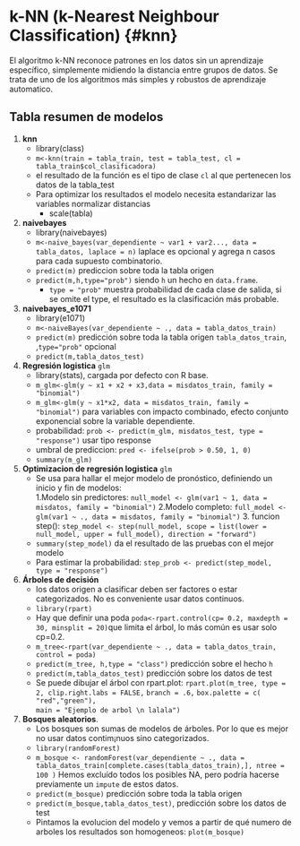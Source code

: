 # k-NN (k-Nearest Neighbour Classification) {#knn}
El algoritmo k-NN reconoce patrones en los datos sin un aprendizaje específico, simplemente midiendo la distancia entre grupos de datos. Se trata de uno de los algoritmos más simples y robustos de aprendizaje automatico.


## Tabla resumen de modelos
 1. **knn**
    - library(class) 
    - `m<-knn(train = tabla_train, test = tabla_test, cl = tabla_train$col_clasificadora)`
    - el resultado de la función es el tipo de clase `cl` al que pertenecen los datos de la tabla_test
    - Para optimizar los resultados el modelo necesita estandarizar las variables normalizar distancias
        * scale(tabla)
 1. **naivebayes**
    - library(naivebayes)
    - `m<-naive_bayes(var_dependiente ~ var1 + var2..., data = tabla_datos, laplace = n)` laplace es opcional y agrega n casos para cada supuesto combinatorio.
    - `predict(m)` prediccion sobre toda la tabla origen
    - `predict(m,h,type="prob")`  siendo `h` un hecho en `data.frame`.
        - `type = "prob"`  muestra probabilidad de cada clase de salida, si se omite el type, el resultado es la clasificación más probable.
 1. **naivebayes_e1071**
    - library(e1071)
    - `m<-naiveBayes(var_dependiente ~ ., data = tabla_datos_train)`
    - `predict(m)` predicción sobre toda la tabla origen `tabla_datos_train`, ,`type="prob"` opcional 
    - `predict(m,tabla_datos_test)`
 1. **Regresión logistica** `glm`
    - library(stats), cargada por defecto con R base.
    - `m_glm<-glm(y ~ x1 + x2 + x3,data = misdatos_train, family = "binomial")`
    - `m_glm<-glm(y ~ x1*x2, data = misdatos_train, family = "binomial")`  para variables con impacto combinado, efecto conjunto exponencial sobre la variable dependiente.
    - probabilidad: `prob <- predict(m_glm, misdatos_test, type = "response")` usar tipo response
    - umbral de prediccion: `pred <- ifelse(prob > 0.50, 1, 0)`
    - `summary(m_glm)` 
 1. **Optimizacion de regresión logistica** `glm`
    - Se usa para hallar el mejor modelo de pronóstico, definiendo un inicio y fin de modelos:  
        1.Modelo sin predictores: `null_model <- glm(var1 ~ 1, data = misdatos, family = "binomial")`
        2.Modelo completo: `full_model <- glm(var1 ~ ., data = misdatos, family = "binomial")`
        3. funcion step(): `step_model <- step(null_model, scope = list(lower = null_model, upper = full_model), direction = "forward")`
    - `summary(step_model)` da el resultado de las pruebas con el mejor modelo
    - Para estimar la probabilidad: `step_prob <- predict(step_model, type = "response")`
 1. **Árboles de decisión**
    - los datos origen a clasificar deben ser factores o estar categorizados. No es conveniente usar datos continuos.
    - `library(rpart)`
    - Hay que definir una poda `poda<-rpart.control(cp= 0.2, maxdepth = 30, minsplit = 20)`que limita el árbol, lo más común es usar solo cp=0.2.
    - `m_tree<-rpart(var_dependiente ~ ., data = tabla_datos_train, control = poda)` 
    - `predict(m_tree, h,type = "class")` predicción sobre el hecho `h`
    - `predict(m,tabla_datos_test)` predicción sobre los datos de test
    - Se puede dibujar el árbol con rpart.plot:
        `rpart.plot(m_tree, type = 2, clip.right.labs = FALSE,`
        `branch = .6,`
        `box.palette = c( "red","green"),`       
        `main = "Ejemplo de arbol \n lalala")`
 1. **Bosques aleatorios**.
    - Los bosques son sumas de modelos de árboles. Por lo que es mejor no usar datos contim¡nuos sino categorizados.
    - `library(randomForest)`
    - `m_bosque <- randomForest(var_dependiente ~ ., data = tabla_datos_train[complete.cases(tabla_datos_train),], ntree = 100 )`  Hemos excluído todos los posibles NA, pero podría hacerse previamente un `impute` de estos datos.
    - `predict(m_bosque)` predicción sobre toda la tabla origen  
    - `predict(m_bosque,tabla_datos_test)`, predicción sobre los datos de test 
    - Pintamos la evolucion del modelo y vemos a partir de qué numero de arboles los resultados son homogeneos: `plot(m_bosque)`
